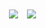 <div align="center">
  <span>
    <img align="center" src="https://github-readme-stats.vercel.app/api?username=cedrickring&bg_color=30,e96443,904e95&text_color=fff&icon_color=fff&title_color=fff&line_height=20&hide_border=true&show_icons=true" />
  </span>
  &nbsp;&nbsp;
  <span>
    <img align="center" src="https://github-readme-stats.vercel.app/api/top-langs/?username=cedrickring&layout=compact&bg_color=30,e96443,904e95&text_color=fff&icon_color=fff&title_color=fff&hide_border=true" />
  </span>
</div>
